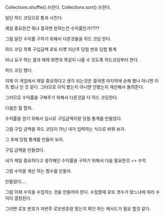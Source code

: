 Collections.shuffle() 쓰란다. 
Collections.sort() 쓰란다. 

일단 하드 코딩으로 통과 시킨다. 

제일 중요한건 뭐냐  결국엔 원하는건 수익률인가????

그럼 일단 수익률 구하기 위해서 다른것들을 하드 코딩 한다.

하드 코딩 목록
구입금액
로또 티켓
지난주 당첨 번호
당첨 통계

아냐 요구 하는 결과 예제 화면과 똑깉이 나올 수 있도록 하드코딩부터 한다.

하드 코딩 했다.

이제 이 게임에서 제일 중요하다고 생각 되는것은 결국엔 마지막에 손해 봤나 아니면 이득 봤냐 인 것 같다.
그러므로 이익 봤는지 아니면 안봤는지 계산해서 돌려준다.

그러므로 수익률을 구해주기 위해서 다른것을 다 하드 코딩한다.


다음은 뭘 할까.

수익률을 얻기 위해서 임시로 구입금액이랑 당첨 통계를 만들었다.

그럼 구입 금액을 하드 코딩이 아닌 내가 입력하는 식으로 바꿔 보자.

그 후에 당첨 통계를 만들어 보자.

구입 금액을 만들었다. 

내가 제일 중요하다고 생각해던 수익률을 구하기 위해서 다음 필요한것 => 수익

그럼 수익을 계산 하는 함수를 만들자.

만들었다....

그럼 이제 수익을 수집하는 것을 만들어야 한다. 수집할때 로또 갯수가 맞느냐에 따라 수익이 결정된다.

그러면 로또 번호가 저번주 로또번호랑 맞는지 확인 하는 메서드가 필요 할것 같다.